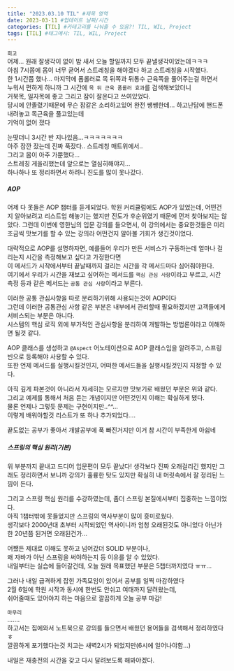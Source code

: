 ```yaml
---
title: "2023.03.10 TIL" #제목 영역
date: 2023-03-11 #업데이트 날짜/시간
categories: [TIL] #카테고리를 나눠줄 수 있음?! TIL, WIL, Project
tags: [TIL] #태그예시: TIL, WIL, Project
---
```


`회고`  
어제... 원래 잘생각이 없이 밤 새서 오늘 할일까지 모두 끝낼생각이었는데ㅋㅋㅋ  
아침 7시쯤에 몸이 너무 굳어서 스트레칭을 해야겠다 하고 스트레칭을 시작했다.  
한 1시간쯤 했나... 마지막에 폼롤러로 목 뒤쪽과 뒤통수 근육쪽을 풀어주는걸 하면서  
누워서 편하게 하니까 그 시간에 `목 뒤 근육 폼롤러 효과`를 검색해보았더니  
거북목, 일자목에 좋고 그리고 잠이 잘온다고 쓰여있었다.  
당시에 안졸렸기때문에 무슨 잠같은 소리하고있어 완전 쌩쌩한데... 하고난담에 핸드폰 내려놓고 목근육을 풀고있는데  
기억이 없어 졌다

눈떳더니 3시간 반 지나있음...ㅋㅋㅋㅋㅋㅋㅋ  
아주 잠깐 잤는데 진짜 푹잤다.. 스트레칭 매트위에서..  
그리고 몸이 아주 가뿐했다...  
스트레칭 게을리했는데 앞으로는 열심히해야지...  
하나하나 또 정리하면서 하려니 진도를 많이 못나갔다.

<h5><strong>AOP</strong></h5>
어제 다 못들은 AOP 챕터를 듣게되었다.   
학원 커리큘럼에도 AOP가 있었는데, 어떤건지 알아보려고 리스트업 해놓기는 했지만 진도가 후순위였기 때문에 먼저 찾아보지는 않았다.   
그런데 이번에 영한님의 입문 강의를 들으면서, 이 강의에서는 중요한것들은 미리 조금씩 맛보기를 할 수 있는 강의라 어떤건지 알아볼 기회가 생긴것이었다.

대략적으로 AOP를 설명하자면,
예를들어 우리가 만든 서비스가 구동하는데 얼마나 걸리는지 시간을 측정해보고 싶다고 가정한다면  
이 메서드가 시작에서부터 끝날때까지 걸리는 시간을 각 메서드마다 심어줘야한다.  
여기에서 우리가 시간을 재보고 싶어하는 메서드를 `핵심 관심 사항`이라고 부르고, 시간 측정 등과 같은 메서드는 `공통 관심 사항`이라고 부른다.

이러한 공통 관심사항을 따로 분리하기위해 사용되는것이 AOP이다  
그런데 이러한 공통관심 사항 같은 부분은 내부에서 관리할때 필요하겠지만 고객들에게 서비스되는 부분은 아니다.  
시스템의 핵심 로직 외에 부가적인 관심사항을 분리하여 개발하는 방법론이라고 이해하면 될것 같다.

AOP 클래스를 생성하고 `@Aspect` 어노테이션으로 AOP 클래스임을 알려주고, 스프링 빈으로 등록해야 사용할 수 있다.  
또한 언제 메서드를 실행시킬것인지, 어떠한 메서드들을 실행시킬것인지 지정할 수 있다.

아직 깊게 파본것이 아니라서 자세히는 모르지만 맛보기로 배웠던 부분은 위와 같다.  
그리고 예제를 통해서 처음 듣는 개념이지만 어떤것인지 이해는 확실하게 됐다.  
물론 언제나 그렇듯 문제는 구현이지만..^^...  
이렇게 배워야할것 리스트가 또 하나 추가되었다....

끝도없는 공부가 좋아서 개발공부에 푹 빠진거지만 이거 참 시간이 부족한게 아쉽네

<h5><strong>스프링의 핵심 원리(기본)</strong></h5>
위 부분까지 끝내고 드디어 입문편이 모두 끝났다!   
생각보다 진짜 오래걸리긴 했지만 그래도 정리하면서 보니까 강의가 훌륭한 탓도 있지만 확실히 내 머릿속에서 잘 정리된 느낌이 든다.

그리고 스프링 핵심 원리를 수강하였는데, 좀더 스프링 본질에서부터 집중하는 느낌이었다.  
아직 1챕터밖에 못들었지만 스프링의 역사부분이 많이 흥미로웠다.  
생각보다 2000년대 초부터 시작되었던 역사이니까 엄청 오래된것도 아니었다 아닌가 한 20년쯤 된거면 오래된건가...

어쨌든 제대로 이해도 못하고 넘어갔더 SOLID 부분이나,  
왜 자바가 아닌 스프링을 써야하는지 등 이유를 알 수 있었다.  
내일부터는 실습에 들어갈건데, 오늘 원래 목표했던 부분은 5챕터까지였다 ㅠㅠ...

그러나 내일 급격하게 잡힌 가족모임이 있어서 공부를 일찍 마감하였다  
2월 6일에 학원 시작과 동시에 한번도 안쉬고 여태까지 달려왔는데,  
쉬어줄때도 있어야지 하는 마음으로 깔끔하게 오늘 공부 마감!

`마무리`  
.......  
하고서는 집에와서 노트북으로 강의를 들으면서 배웠던 용어들을 검색해서 정리하였다ㅎ  
깔끔하게 포기했다는것 치고는 새벽2시가 되었지만(6시에 일어나야함...)

내일은 재충전의 시간을 갖고 다시 달려보도록 해봐야겠다.
